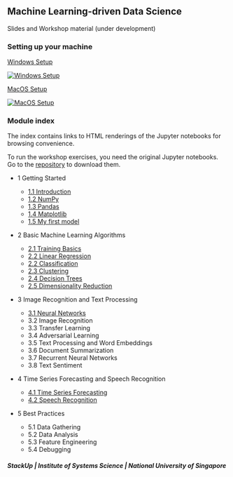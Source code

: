 ## Machine Learning-driven Data Science

Slides and Workshop material (under development)

### Setting up your machine

[Windows Setup](https://www.youtube.com/watch?v=DzIIjWz11Fc)

[![Windows Setup](https://img.youtube.com/vi/DzIIjWz11Fc/0.jpg)](https://www.youtube.com/watch?v=DzIIjWz11Fc)

[MacOS Setup](https://www.youtube.com/watch?v=fjzx9HKGEzQ)

[![MacOS Setup](https://img.youtube.com/vi/fjzx9HKGEzQ/0.jpg)](https://www.youtube.com/watch?v=fjzx9HKGEzQ)

### Module index

The index contains links to HTML renderings of the Jupyter notebooks for browsing convenience.

To run the workshop exercises, you need the original Jupyter notebooks. Go to the [repository](https://github.com/lisaong/mldds-courseware) to download them.

- 1 Getting Started
  - [1.1 Introduction](01_GettingStarted/intro.slides.html)
  - [1.2 NumPy](01_GettingStarted/numpy.slides.html)
  - [1.3 Pandas](01_GettingStarted/pandas.slides.html)
  - [1.4 Matplotlib](01_GettingStarted/matplotlib.slides.html)
  - [1.5 My first model](01_GettingStarted/my-first-model.slides.html)

- 2 Basic Machine Learning Algorithms
  - [2.1 Training Basics](02_BasicMLAlgorithms/training-basics.slides.html)
  - [2.2 Linear Regression](02_BasicMLAlgorithms/linear-regression.slides.html)
  - [2.2 Classification](02_BasicMLAlgorithms/classification.slides.html)
  - [2.3 Clustering](02_BasicMLAlgorithms/clustering.slides.html)
  - [2.4 Decision Trees](02_BasicMLAlgorithms/decision-trees.slides.html)
  - [2.5 Dimensionality Reduction](02_BasicMLAlgorithms/dimensionality.slides.html)

- 3 Image Recognition and Text Processing
  - [3.1 Neural Networks](03_TextImage/neural-networks.html)
  - 3.2 Image Recognition
  - 3.3 Transfer Learning
  - 3.4 Adversarial Learning
  - 3.5 Text Processing and Word Embeddings
  - 3.6 Document Summarization
  - 3.7 Recurrent Neural Networks
  - 3.8 Text Sentiment

- 4 Time Series Forecasting and Speech Recognition
  - [4.1 Time Series Forecasting](04_SpeechTimeSeries/timeseries.slides.html)
  - [4.2 Speech Recognition](04_SpeechTimeSeries/speech.slides.html)

- 5 Best Practices
  - 5.1 Data Gathering
  - 5.2 Data Analysis
  - 5.3 Feature Engineering
  - 5.4 Debugging

##### StackUp | Institute of Systems Science | National University of Singapore

